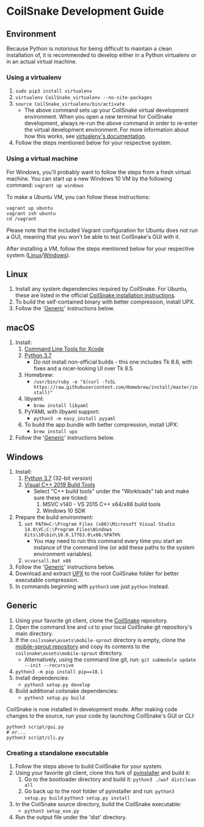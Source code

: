 # CoilSnake Development Guide

## Environment

Because Python is notorious for being difficult to maintain a clean installation of, it is recommended to develop either in a Python virtualenv or in an actual virtual machine.

### Using a virtualenv

1. `sudo pip3 install virtualenv`
1. `virtualenv CoilSnake_virtualenv --no-site-packages`
1. `source CoilSnake_virtualenv/bin/activate`
    - The above command sets up your CoilSnake virtual development environment. When you open a new terminal for CoilSnake development, always re-run the above command in order to re-enter the virtual development environment. For more information about how this works, see [virtualenv's documentation](https://pypi.python.org/pypi/virtualenv/1.7).
1. Follow the steps mentioned below for your respective system.

### Using a virtual machine

For Windows, you'll probably want to follow the steps from a fresh virtual machine. You can start up a new Windows 10 VM by the following command: `vagrant up windows`

To make a Ubuntu VM, you can follow these instructions:

```
vagrant up ubuntu
vagrant ssh ubuntu
cd /vagrant
```

Please note that the included Vagrant configuration for Ubuntu does not run a GUI, meaning that you won't be able to test CoilSnake's GUI with it.

After installing a VM, follow the steps mentioned below for your respective system ([Linux](#linux)/[Windows](#windows)).

## Linux

1. Install any system dependencies required by CoilSnake. For Ubuntu, these are listed in the official [CoilSnake installation instructions](https://mrtenda.github.io/CoilSnake/download.html).
1. To build the self-contained binary with better compression, install UPX.
1. Follow the '[Generic](#generic)' instructions below.

## macOS

1. Install:
    1. [Command Line Tools for Xcode](https://developer.apple.com/downloads)
    1. [Python 3.7](https://www.python.org/downloads/release/python-374/)
        - Do not install non-official builds - this one includes Tk 8.6, with fixes and a nicer-looking UI over Tk 8.5.
    1. Homebrew:
        - `/usr/bin/ruby -e "$(curl -fsSL https://raw.githubusercontent.com/Homebrew/install/master/install)"`
    1. libyaml:
        - `brew install libyaml`
    1. PyYAML with libyaml support:
        - `python3 -m easy_install pyyaml`
    1. To build the app bundle with better compression, install UPX:
        - `brew install upx`
1. Follow the '[Generic](#generic)' instructions below.

## Windows

1. Install:
    1. [Python 3.7](https://www.python.org/downloads/release/python-374/) (32-bit version)
    1. [Visual C++ 2019 Build Tools](https://visualstudio.microsoft.com/thank-you-downloading-visual-studio/?sku=BuildTools&rel=16)
        - Select "C++ build tools" under the "Workloads" tab and make sure these are ticked:
            1. MSVC v140 - VS 2015 C++ x64/x86 build tools
            1. Windows 10 SDK
1. Prepare the build environment:
    1. `set PATH=C:\Program Files (x86)\Microsoft Visual Studio 14.0\VC;C:\Program Files\Windows Kits\10\bin\10.0.17763.0\x86;%PATH%`
        - You may need to run this command every time you start an instance of the command line (or add these paths to the system environment variables).
    1. `vcvarsall.bat x86`
1. Follow the '[Generic](#generic)' instructions below.
1. Download and extract [UPX](https://github.com/upx/upx/releases/tag/v3.95) to the root CoilSnake folder for better executable compression.
1. In commands beginning with `python3` use just `python` instead.

## Generic

1. Using your favorite git client, clone the [CoilSnake](https://github.com/mrtenda/CoilSnake) repository.
1. Open the command line and `cd` to your local CoilSnake git repository's main directory.
1. If the `coilsnake\assets\mobile-sprout` directory is empty, clone the [mobile-sprout repository](https://github.com/mrtenda/mobile-sprout) and copy its contents to the `coilsnake\assets\mobile-sprout` directory.
    - Alternatively, using the command line git, run: `git submodule update --init --recursive`
1. `python3 -m pip install pip==18.1`
1. Install dependencies:
    - `python3 setup.py develop`
1. Build additional coilsnake dependencies:
    - `python3 setup.py build`

CoilSnake is now installed in development mode. After making code changes to the source, run your code by launching CoilSnake's GUI or CLI:

```
python3 script/gui.py
# or...
python3 script/cli.py
```

### Creating a standalone executable

1. Follow the steps above to build CoilSnake for your system.
1. Using your favorite git client, clone this fork of [pyinstaller](https://github.com/jamsilva/pyinstaller) and build it:
    1. Go to the bootloader directory and build it:
        `python3 ./waf distclean all`
    1. Go back up to the root folder of pyinstaller and run:
        `python3 setup.py build`
        `python3 setup.py install`
1. In the CoilSnake source directory, build the CoilSnake executable:
    - `python3 setup_exe.py`
1. Run the output file under the 'dist' directory.
